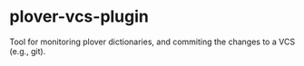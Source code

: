 # plover-vcs-plugin

Tool for monitoring plover dictionaries, and commiting the changes to a VCS (e.g., git).
